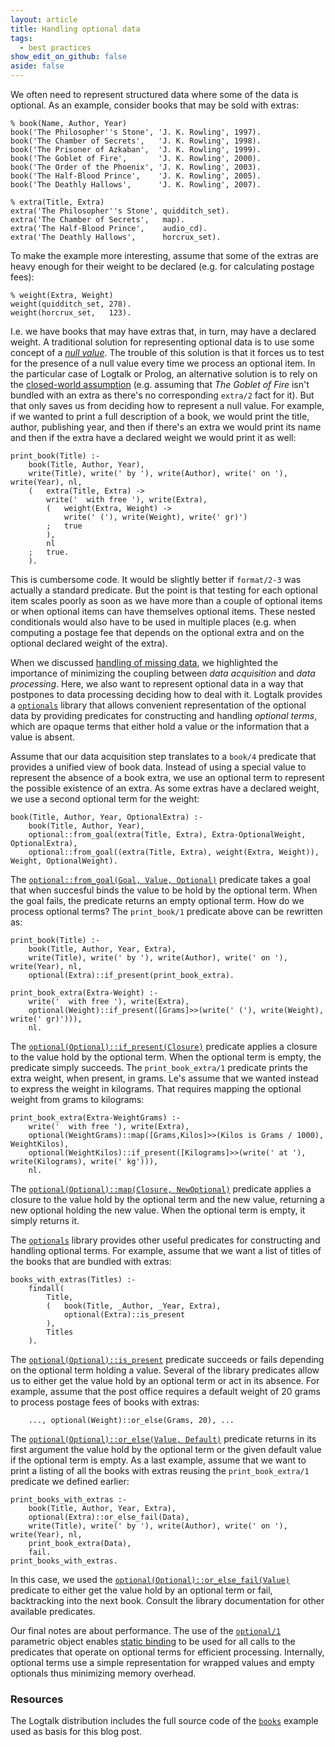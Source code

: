 ```yaml
---
layout: article
title: Handling optional data
tags:
  - best practices
show_edit_on_github: false
aside: false
---
```


We often need to represent structured data where some of the data is
optional. As an example, consider books that may be sold with extras:

```logtalk
% book(Name, Author, Year)
book('The Philosopher''s Stone', 'J. K. Rowling', 1997).
book('The Chamber of Secrets',   'J. K. Rowling', 1998).
book('The Prisoner of Azkaban',  'J. K. Rowling', 1999).
book('The Goblet of Fire',       'J. K. Rowling', 2000).
book('The Order of the Phoenix', 'J. K. Rowling', 2003).
book('The Half-Blood Prince',    'J. K. Rowling', 2005).
book('The Deathly Hallows',      'J. K. Rowling', 2007).

% extra(Title, Extra)
extra('The Philosopher''s Stone', quidditch_set).
extra('The Chamber of Secrets',   map).
extra('The Half-Blood Prince',    audio_cd).
extra('The Deathly Hallows',      horcrux_set).
```

To make the example more interesting, assume that some of the extras are
heavy enough for their weight to be declared (e.g. for calculating postage
fees):

```logtalk
% weight(Extra, Weight)
weight(quidditch_set, 278).
weight(horcrux_set,   123).
```

I.e. we have books that may have extras that, in turn, may have a declared
weight. A traditional solution for representing optional data is to use some
concept of a [*null value*](https://en.wikipedia.org/w/index.php?title=Null_pointer).
The trouble of this solution is that it forces us to test for the
presence of a null value every time we process an optional item. In the
particular case of Logtalk or Prolog, an alternative solution is to rely
on the [closed-world assumption](https://logtalk.org/manuals/glossary.html#term-closed-world-assumption)
(e.g. assuming that *The Goblet of Fire* isn't bundled with an extra as
there's no corresponding `extra/2` fact for it). But that only saves us from
deciding how to represent a null value. For example, if we wanted to print a
full description of a book, we would print the title, author, publishing year,
and then if there's an extra we would print its name and then if the extra
have a declared weight we would print it as well:

```logtalk
print_book(Title) :-
    book(Title, Author, Year),
    write(Title), write(' by '), write(Author), write(' on '), write(Year), nl,
    (   extra(Title, Extra) ->
        write('  with free '), write(Extra),
        (   weight(Extra, Weight) ->
            write(' ('), write(Weight), write(' gr)')
        ;   true
        ),
        nl
    ;   true.
    ).
```

This is cumbersome code. It would be slightly better if `format/2-3` was
actually a standard predicate. But the point is that testing for each optional
item scales poorly as soon as we have more than a couple of optional items or
when optional items can have themselves optional items. These nested
conditionals would also have to be used in multiple places (e.g. when computing
a postage fee that depends on the optional extra and on the optional declared
weight of the extra).

When we discussed [handling of missing data](../../11/21/handling-missing-data.html),
we highlighted the importance of minimizing the coupling between *data acquisition* and *data
processing*. Here, we also want to represent optional data in a way that
postpones to data processing deciding how to deal with it. Logtalk
provides a [`optionals`](https://logtalk.org/library/library_index.html#optionals)
library that allows convenient representation of the optional data by
providing predicates for constructing and handling *optional terms*, which
are opaque terms that either hold a value or the information that a value
is absent.

Assume that our data acquisition step translates to a `book/4` predicate that
provides a unified view of book data. Instead of using a special value to
represent the absence of a book extra, we use an optional term to represent the
possible existence of an extra. As some extras have a declared weight, we use a
second optional term for the weight:

```logtalk
book(Title, Author, Year, OptionalExtra) :-
    book(Title, Author, Year),
    optional::from_goal(extra(Title, Extra), Extra-OptionalWeight, OptionalExtra),
    optional::from_goal((extra(Title, Extra), weight(Extra, Weight)), Weight, OptionalWeight).
```

The [`optional::from_goal(Goal, Value, Optional)`](https://logtalk.org/library/optional_0.html#from-goal-3)
predicate takes a goal that when succesful binds the value to be hold by the
optional term. When the goal fails, the predicate returns an empty optional
term. How do we process optional terms? The `print_book/1` predicate above
can be rewritten as:

```logtalk
print_book(Title) :-
    book(Title, Author, Year, Extra),
    write(Title), write(' by '), write(Author), write(' on '), write(Year), nl,
    optional(Extra)::if_present(print_book_extra).

print_book_extra(Extra-Weight) :-
    write('  with free '), write(Extra),
    optional(Weight)::if_present([Grams]>>(write(' ('), write(Weight), write(' gr)'))),
    nl.
```

The [`optional(Optional)::if_present(Closure)`](https://logtalk.org/library/optional_1.html#if-present-1)
predicate applies a closure to the value hold by the optional term. When the
optional term is empty, the predicate simply succeeds. The `print_book_extra/1`
predicate prints the extra weight, when present, in grams. Le's assume that
we wanted instead to express the weight in kilograms. That requires mapping
the optional weight from grams to kilograms:

```logtalk
print_book_extra(Extra-WeightGrams) :-
    write('  with free '), write(Extra),
    optional(WeightGrams)::map([Grams,Kilos]>>(Kilos is Grams / 1000), WeightKilos),
    optional(WeightKilos)::if_present([Kilograms]>>(write(' at '), write(Kilograms), write(' kg'))),
    nl.
```

The [`optional(Optional)::map(Closure, NewOptional)`](https://logtalk.org/library/optional_1.html#map-2)
predicate applies a closure to the value hold by the optional term and
the new value, returning a new optional holding the new value. When the
optional term is empty, it simply returns it.

The [`optionals`](https://logtalk.org/library/library_index.html#optionals)
library provides other useful predicates for constructing and handling
optional terms. For example, assume that we want a list of titles of the
books that are bundled with extras:

```logtalk
books_with_extras(Titles) :-
    findall(
        Title,
        (   book(Title, _Author, _Year, Extra),
            optional(Extra)::is_present
        ),
        Titles
    ).
```

The [`optional(Optional)::is_present`](https://logtalk.org/library/optional_1.html#is-present-0)
predicate succeeds or fails depending on the optional term holding a
value. Several of the library predicates allow us to either get the value
hold by an optional term or act in its absence. For example, assume
that the post office requires a default weight of 20 grams to process
postage fees of books with extras:

```logtalk
    ..., optional(Weight)::or_else(Grams, 20), ...
```
The [`optional(Optional)::or_else(Value, Default)`](https://logtalk.org/library/optional_1.html#or-else-2)
predicate returns in its first argument the value hold by the optional
term or the given default value if the optional term is empty. As a last
example, assume that we want to print a listing of all the books with
extras reusing the `print_book_extra/1` predicate we defined earlier:

```logtalk
print_books_with_extras :-
    book(Title, Author, Year, Extra),
    optional(Extra)::or_else_fail(Data),
    write(Title), write(' by '), write(Author), write(' on '), write(Year), nl,
    print_book_extra(Data),
    fail.
print_books_with_extras.
```

In this case, we used the [`optional(Optional)::or_else_fail(Value)`](https://logtalk.org/library/optional_1.html#or-else-fail-1)
predicate to either get the value hold by an optional term or fail,
backtracking into the next book. Consult the library documentation
for other available predicates.

Our final notes are about performance. The use of the
[`optional/1`](https://logtalk.org/library/optional_1.html)
parametric object enables [static binding](https://logtalk.org/manuals/glossary.html#term-static-binding)
to be used for all calls to the predicates that operate on optional terms for efficient processing.
Internally, optional terms use a simple representation for
wrapped values and empty optionals thus minimizing memory overhead.

### Resources

The Logtalk distribution includes the full source code of the
[`books`](https://github.com/LogtalkDotOrg/logtalk3/tree/master/examples/books)
example used as basis for this blog post.
